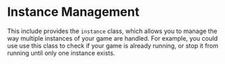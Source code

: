 # Instance Management
This include provides the `instance` class, which allows you to manage the way multiple instances of your game are handled. For example, you could use use this class to check if your game is already running, or stop it from running until only one instance exists.

